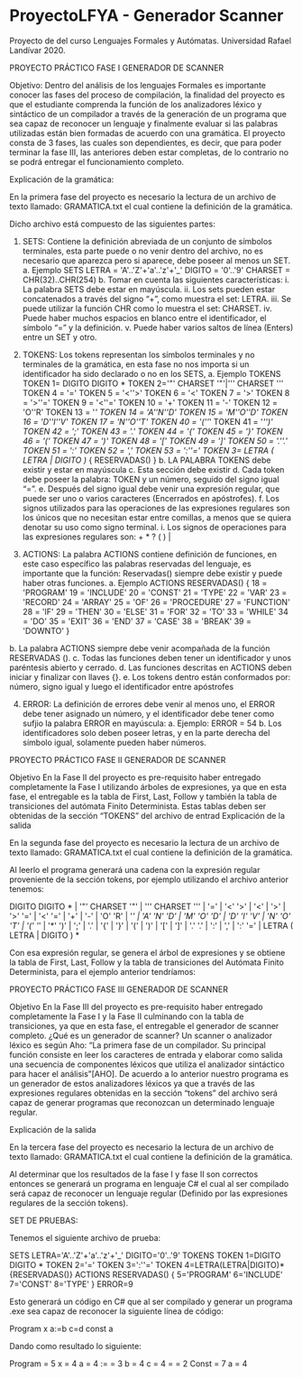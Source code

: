 # ProyectoLFYA - Generador Scanner
Proyecto de del curso Lenguajes Formales y Autómatas. Universidad Rafael Landívar 2020.

PROYECTO PRÁCTICO FASE I
GENERADOR DE SCANNER

Objetivo:
Dentro del análisis de los lenguajes Formales es importante conocer las fases del proceso de compilación, la finalidad del proyecto es que el estudiante comprenda la función de los analizadores léxico y sintáctico de un compilador a través de la generación de un programa que sea capaz de reconocer un lenguaje y finalmente evaluar si las palabras utilizadas están bien formadas de acuerdo con una gramática.
El proyecto consta de 3 fases, las cuales son dependientes, es decir, que para poder terminar la fase III, las anteriores deben estar completas, de lo contrario no se podrá entregar el funcionamiento completo.
 
Explicación de la gramática:

En la primera fase del proyecto es necesario la lectura de un archivo de texto llamado: GRAMATICA.txt el cual contiene la definición de la gramática.

Dicho archivo está compuesto de las siguientes partes:

1.	SETS: Contiene la definición abreviada de un conjunto de símbolos terminales, esta parte puede o no venir dentro del archivo, no es necesario que aparezca pero si aparece, debe poseer al menos un SET.
a.	Ejemplo
SETS
					LETRA   = 'A'..'Z'+'a'..'z'+'_'
					DIGITO  = '0'..'9'
					CHARSET = CHR(32)..CHR(254)
b.	Tomar en cuenta las siguientes características:
i.	La palabra SETS debe estar en mayúscula.
ii.	Los sets pueden estar concatenados a través del signo “+”, como muestra el set: LETRA.
iii.	Se puede utilizar la función CHR como lo muestra el set: CHARSET.
iv.	Puede haber muchos espacios en blanco entre el identificador, el símbolo “=” y la definición.
v.	Puede haber varios saltos de línea (Enters) entre un SET y otro.

2.	TOKENS: Los tokens representan los símbolos terminales y no terminales de la gramática, en esta fase no nos importa si un identificador ha sido declarado o no en los SETS, 
a.	Ejemplo
TOKENS
	TOKEN 1= DIGITO DIGITO *
	TOKEN 2='"' CHARSET '"'|''' CHARSET '''
	TOKEN  4  = '='
	TOKEN  5  = '<''>'
	TOKEN  6  = '<'
	TOKEN  7  = '>'
	TOKEN  8  = '>''='
	TOKEN  9  = '<''='
	TOKEN  10  = '+'
	TOKEN  11  = '-'
	TOKEN  12  = 'O''R'
	TOKEN  13  = '*'
	TOKEN  14  = 'A''N''D'
	TOKEN  15  = 'M''O''D'
	TOKEN  16  = 'D''I''V'
	TOKEN  17  = 'N''O''T'
	TOKEN  40  = '(''*'
	TOKEN  41  = '*'')'
	TOKEN  42  = ';'
	TOKEN  43  = '.'
	TOKEN  44  = '{'
	TOKEN  45  = '}'
	TOKEN  46  = '('
	TOKEN  47  = ')'
	TOKEN  48  = '['
	TOKEN  49  = ']'
	TOKEN  50  = '.''.'
	TOKEN  51  = ':'
	TOKEN  52  = ','
	TOKEN  53  = ':''='
	TOKEN 3= LETRA ( LETRA | DIGITO )*   { RESERVADAS() }
b.	LA PALABRA TOKENS debe existir y estar en mayúscula
c.	Esta sección debe existir
d.	Cada token debe poseer la palabra: TOKEN y un número, seguido del signo igual “=”.
e.	Después del signo igual debe venir una expresión regular, que puede ser uno o varios caracteres (Encerrados en apóstrofes).
f.	Los signos utilizados para las operaciones de las expresiones regulares son los únicos que no necesitan estar entre comillas, a menos que se quiera denotar su uso como signo terminal.
i.	Los signos de operaciones para las expresiones regulares son: + * ? ( ) | 

3.	ACTIONS: La palabra ACTIONS contiene definición de funciones, en este caso específico las palabras reservadas del lenguaje, es importante que la función: Reservadas() siempre debe existir y puede haber otras funciones.
a.	Ejemplo
ACTIONS 
RESERVADAS() 
{
	18 = 'PROGRAM'
	19 = 'INCLUDE'
	20 = 'CONST'
	21 = 'TYPE'
	22 = 'VAR'
	23 = 'RECORD'
	24 = 'ARRAY'
	25 = 'OF'
	26 = 'PROCEDURE'
	27 = 'FUNCTION'
	28 = 'IF'
	29 = 'THEN'
	30 = 'ELSE'
	31 = 'FOR'
	32 = 'TO'
	33 = 'WHILE'
	34 = 'DO'
	35 = 'EXIT'
	36 = 'END'
	37 = 'CASE'
	38 = 'BREAK'
	39 = 'DOWNTO'
}

b.	La palabra ACTIONS siempre debe venir acompañada de la función RESERVADAS ().
c.	Todas las funciones deben tener un identificador y unos paréntesis abierto y cerrado.
d.	Las funciones descritas en ACTIONS deben iniciar y finalizar con llaves {}.
e.	Los tokens dentro están conformados por: número, signo igual y luego el identificador entre apóstrofes

4.	ERROR: La definición de errores debe venir al menos uno, el ERROR debe tener asignado un número, y el identificador debe tener como sufjio la palabra ERROR en mayúscula:
a.	Ejemplo:
ERROR = 54
b.	Los identificadores solo deben poseer letras, y en la parte derecha del símbolo igual, solamente pueden haber números.



PROYECTO PRÁCTICO FASE II
GENERADOR DE SCANNER

Objetivo
En la Fase II del proyecto es pre-requisito haber entregado completamente la Fase I utilizando árboles de expresiones, ya que en esta fase, el entregable es la tabla de First, Last, Follow y también la tabla de transiciones del autómata Finito Determinista.
Estas tablas deben ser obtenidas de la sección “TOKENS” del archivo de entrad 
Explicación de la salida

En la segunda fase del proyecto es necesario la lectura de un archivo de texto llamado: GRAMATICA.txt el cual contiene la definición de la gramática.
 
Al leerlo el programa generará una cadena con la expresión regular proveniente de la sección tokens, por ejemplo utilizando el archivo anterior tenemos: 

DIGITO DIGITO * | '"' CHARSET '"' | ''' CHARSET ''' | '=' | '<' '>' | '<' | '>' | '>' '=' | '<' '=' | '+' | '-' | 'O' 'R' | '*' | 'A' 'N' 'D' | 'M' 'O' 'D' | 'D' 'I' 'V' | 'N' 'O' 'T' | '(' '*' | '*' ')' | ';' | '.' | '{' | '}' | '(' | ')' | '[' | ']' | '.' '.' | ':' | ',' | ':' '=' | LETRA ( LETRA | DIGITO ) *

Con esa expresión regular, se genera el árbol de expresiones y se obtiene la tabla de First, Last, Follow y la tabla de transiciones del Autómata Finito Determinista, para el ejemplo anterior tendríamos:



PROYECTO PRÁCTICO FASE III
GENERADOR DE SCANNER

Objetivo
En la Fase III del proyecto es pre-requisito haber entregado completamente la Fase I y la Fase II culminando con la tabla de transiciones, ya que en esta fase, el entregable el generador de scanner completo.
¿Qué es un generador de scanner?
Un scanner o analizador léxico es según Aho: “La primera fase de un compilador.  Su principal función consiste en leer los caracteres de entrada y elaborar como salida una secuencia  de componentes léxicos que utiliza el analizador sintáctico para hacer el análisis”[AHO].
De acuerdo a lo anterior nuestro programa es un generador de estos analizadores léxicos ya que a través de las expresiones regulares obtenidas en la sección “tokens” del archivo será capaz de generar programas que reconozcan un determinado lenguaje regular.
 
Explicación de la salida

En la tercera fase del proyecto es necesario la lectura de un archivo de texto llamado: GRAMATICA.txt el cual contiene la definición de la gramática.
 
Al determinar que los resultados de la fase I y fase II son correctos entonces se generará un programa en lenguaje C# el cual al ser compilado será capaz de reconocer un lenguaje regular (Definido por las expresiones regulares de la sección tokens). 

SET DE PRUEBAS:

Tenemos el siguiente archivo de prueba:

SETS
LETRA='A'..'Z'+'a'..'z'+'_'
DIGITO='0'..'9'
TOKENS
TOKEN 1=DIGITO DIGITO *
TOKEN 2='='
TOKEN 3=':''='
TOKEN 4=LETRA(LETRA|DIGITO)* {RESERVADAS()}
ACTIONS
RESERVADAS()
{
5='PROGRAM'
6='INCLUDE'
7='CONST'
8='TYPE'
}
ERROR=9

Esto generará un código en C# que al ser compilado y generar un programa .exe sea capaz de reconocer la siguiente línea de código:

Program x a:=b c=d const a

Dando como resultado lo siguiente:

Program = 5
x = 4
a = 4
:= = 3
b = 4
c = 4
= = 2
Const = 7
a = 4


